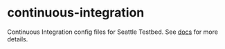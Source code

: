 # continuous-integration
Continuous Integration config files for Seattle Testbed. See [docs](https://github.com/SeattleTestbed/docs/pull/20) for more details.
